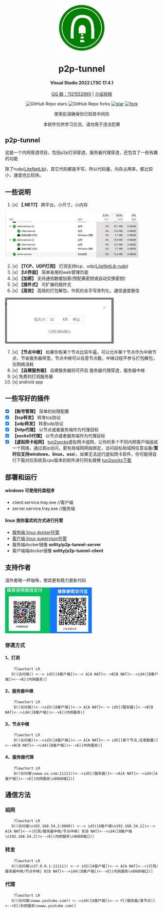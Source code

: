 
<!--
 * @Author: snltty
 * @Date: 2021-08-22 14:09:03
 * @LastEditors: snltty
 * @LastEditTime: 2022-11-21 16:36:26
 * @version: v1.0.0
 * @Descripttion: 功能说明
 * @FilePath: \client.service.ui.webd:\desktop\p2p-tunnel\README.md
-->
<div align="center">
<p><img src="./readme/logo.svg" height="150"></p> 

# p2p-tunnel
#### Visual Studio 2022 LTSC 17.4.1
<a href="https://jq.qq.com/?_wv=1027&k=ucoIVfz4" target="_blank">QQ 群：1121552990</a> | <a href="https://www.bilibili.com/video/BV14M4y117MB">介绍视频</a>

![GitHub Repo stars](https://img.shields.io/github/stars/snltty/p2p-tunnel?style=social)
![GitHub Repo forks](https://img.shields.io/github/forks/snltty/p2p-tunnel?style=social)
[![star](https://gitee.com/snltty/p2p-tunnel/badge/star.svg?theme=dark)](https://gitee.com/snltty/p2p-tunnel/stargazers)
[![fork](https://gitee.com/snltty/p2p-tunnel/badge/fork.svg?theme=dark)](https://gitee.com/snltty/p2p-tunnel/members)

使用前请确保你已知其中风险

本软件仅供学习交流，请勿用于违法犯罪

</div>

## p2p-tunnel

这是一个内网穿透项目，包括p2p打洞穿透，服务器代理穿透，还包含了一些有趣的功能

除了rudp(<a href="https://github.com/RevenantX/LiteNetLib" target="_blank">LiteNetLib</a>)，其它代码都是手写，所以代码量，内存占用率，都比较小，速度也比较快。

## 一些说明
1. [x] **【.NET7】** 跨平台，小尺寸，小内存
<p><img src="./readme/size.jpg" height="150"></p>

2. [x] **【TCP、UDP打洞】** 打洞支持tcp、udp(<a href="https://github.com/RevenantX/LiteNetLib" target="_blank">LiteNetLib rudp</a>)
3. [x] **【UI界面】** 简单易用的web管理页面
4. [x] **【加密】** 支持通信数据加密(预配置密钥或自动交换密钥)
5. [x] **【插件式】** 可扩展的插件式
6. [x] **【高效】** 高效的打包解包，作死的全手写序列化，通信速度极佳
<p><img src="./readme/speed.jpg" height="150"></p>

7. [x] **【节点中继】** 如果你有某个节点比较牛逼，可以允许某个节点作为中继节点，节省服务器带宽，节点中继可以任意节点数，中继过程不参与打包解包，仅网络消耗
8. [x] **【自建服务器】** 自建服务器则可开启 服务器代理穿透，服务器中继
9. [x] 免费的打洞服务器
10. [x] android app

## 一些写好的插件
- [x] **【账号管理】** 简单的权限配置
- [x] **【tcp转发】** 转发tcp协议
- [x] **【udp转发】** 转发udp协议
- [x] **【http代理】**  以节点或者服务端作为代理目标
- [x] **【socks5代理】** 以节点或者服务端作为代理目标
- [x] **【虚拟网卡组网】** <a href="https://github.com/xjasonlyu/tun2socks" target="_blank">tun2socks</a>虚拟网卡组网，让你的多个不同内网客户端组成一个网络，通过其ip访问，更有局域网网段绑定，访问目标局域网任意设备(**暂时仅支持windows、linux、osx**)，如果无法运行虚拟网卡软件，你可能得自行下载对应系统及cpu版本的软件进行同名替换 <a href="https://github.com/xjasonlyu/tun2socks/releases" target="_blank">tun2socks下载</a>

## 部署和运行
#### windows 可使用托盘程序
- client.service.tray.exe    //客户端
- server.service.tray.exe    //服务端

#### linux 按你喜欢的方式进行托管
- <a href="./readme/server-linux.md">服务端 linux docker托管</a>
- <a href="./readme/client-linux.md">客户端 linux supervisor托管</a>
- 服务端docker镜像  **snltty/p2p-tunnel-server**
- 客户端端docker镜像  **snltty/p2p-tunnel-client**


## 支持作者
请作者喝一杯咖啡，使其更有精力更新代码

<p><img src="./readme/qr.jpg" height="150"></p> 


### 穿透方式
#### 1、打洞
```mermaid
    flowchart LR
   D((访问端)) <--> id3([A客户端])<--> A[A NAT]<-->B[B NAT]<-->id4([B客户端])<-->E[(内网服务)]
```
#### 2、服务器中继
```mermaid
    flowchart LR
    D((访问端))<-->id3([A客户端])<--> A[A NAT]<--> id5[(服务器)]<-->B[B NAT]<-->id4([B客户端])<-->E[(内网服务)]
```

#### 3、节点中继
```mermaid
    flowchart LR
    D((访问端))<-->id3([A客户端])<--> A[A NAT]<--> id5[(某个节点,任意数量)]<-->B[B NAT]<-->id4([B客户端])<-->E[(内网服务)]
```

#### 4、服务器代理
```mermaid
    flowchart LR
    D((访问端\nwww.xx.com:11111))<-->id5[(服务器)]<-->A[A NAT]<-->id4([A客户端])<-->E[(内网服务\n8080端口)]
```

## 通信方法
### 组网
```mermaid
    flowchart LR
   D((访问端\n192.168.54.2:8080)) <--> id3([A客户端\n192.168.54.1])<--> A[A NAT]<-->|打洞/服务器中继/节点中继| B[B NAT]<-->id4([B客户端\n192.168.54.2])<-->E[(内网服务\n8080端口)]
```

### 转发
```mermaid
    flowchart LR
   D((访问端\n27.0.0.1:11111)) <--> id3([A客户端])<--> A[A NAT]<-->|打洞/服务器中继/节点中继| B[B NAT]<-->id4([B客户端])<-->E[(内网服务\n8080端口)]
```

### 代理
```mermaid
    flowchart LR
   D((访问端\nwww.youtube.com)) <-->id4([A客户端])<--> F[(服务器/某节点)] <-->E[(外网服务\nwww.youtube.com)]
```
